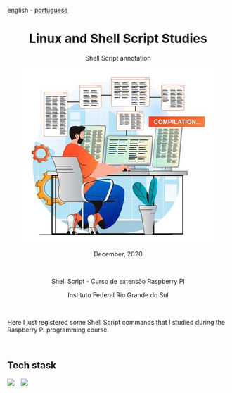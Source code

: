 <!-- LANGUAGE -->
<!-- LANGUAGE -->
<!-- LANGUAGE -->
english -
[portuguese](README_pt-br.md)
<br>  


<!-- HEADER -->
<!-- HEADER -->
<!-- HEADER -->
<h1 align="center">Linux and Shell Script Studies</h1>
<p align="center">Shell Script annotation</p>

<p align="center">
        <img    style="margin: auto; display: block;"
                src="../../resources/logo.jpg"/>
</p>


<!-- DATE -->
<!-- DATE -->
<!-- DATE -->
<p align="center">
        <span>December</span>,
        <span>2020</span></p>
<br>


<!-- LOCAL -->
<!-- LOCAL -->
<!-- LOCAL -->
<p align="center">
        <span>Shell Script</span> -
        <span>Curso de extensão Raspberry PI</span></p>
<p align="center">
        <!-- <span></span> - -->
        <span>Instituto Federal Rio Grande do Sul</span></p>
<br>


<!-- TEXT -->
<!-- TEXT -->
<!-- TEXT -->
<!-- goals -->
<!--  just objectives, no results or opinions.-->
<p align="left">Here I just registered some Shell Script commands that I studied during the Raspberry PI programming course.</p>
<br>


<!-- TECH -->
<!-- TECH -->
<!-- TECH -->
## Tech stask
<div style="display: flex; justify-content: left;">
        <img    style="margin-right: 15px;"
                src="https://img.shields.io/badge/Linux-E34F26?style=for-the-badge&logo=linux&logoColor=black"/>
        <img    style="margin-right: 15px;"
                src="https://img.shields.io/badge/Shell_Script-121011?style=for-the-badge&logo=gnu-bash&logoColor=white"/>
</div>
